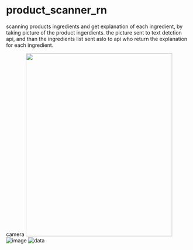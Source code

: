 # product_scanner_rn
scanning products ingredients and get explanation of each ingredient,
by taking picture of the product ingerdients.
the picture sent to text detction api,
and than the ingredients list sent aslo to api who return the explanation for each ingredient.



camera
<img src="https://user-images.githubusercontent.com/89662938/187233195-67ad1311-5648-4250-8b5c-47aa2aabb3d2.jpeg" width="400" height="500">
![image](https://user-images.githubusercontent.com/89662938/187233194-fa440ef2-f0d3-46ec-822c-13ac18b19c58.jpeg)
![data](https://user-images.githubusercontent.com/89662938/187233197-389541b9-dba0-4e73-8aa6-8e91e8989aa4.jpeg)
